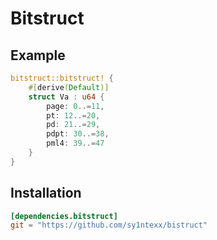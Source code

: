 # Bitstruct

## Example
```rs
bitstruct::bitstruct! {
    #[derive(Default)]
    struct Va : u64 {
        page: 0..=11,
        pt: 12..=20,
        pd: 21..=29,
        pdpt: 30..=38,
        pml4: 39..=47
    }
}
```

## Installation
```toml
[dependencies.bitstruct]
git = "https://github.com/sy1ntexx/bistruct"
```